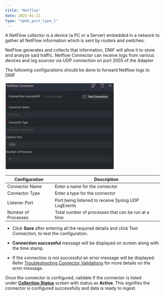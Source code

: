 ```yaml
---
title: "Netflow"
date: 2025-01-21
type: "epkb_post_type_1"
---
```


A NetFlow collector is a device (a PC or a Server) embedded in a network to gather all NetFlow information which is sent by routers and switches.

NetFlow generates and collects that information, DNIF will allow it to store and analyze said traffic. Netflow Connector can receive logs from various devices and log sources via UDP connection on port 2055 of the Adapter

The following configurations should be done to forward Netflow logs to DNIF

![image 1-Nov-16-2023-09-45-28-3277-AM](./netflow-img/netflow-1.webp)

| **Configuration** | **Description** |
| --- | --- |
| Connector Name | Enter a name for the connector |
| Connector Type | Enter a type for the connector |
| Listener Port | Port being listened to receive Syslog UDP LogEvents |
| Number of Processes | Total number of processes that can be run at a time |

- Click **Save** after entering all the required details and click Test Connection, to test the configuration.

- **Connection successful** message will be displayed on screen along with the time stamp.

- If the connection is not successful an error message will be displayed. Refer [Troubleshooting Connector Validations](https://dnif.it/kb/troubleshooting-and-debugging/troubleshooting-connector-validations/) for more details on the error message.

Once the connector is configured, validate if the connector is listed under **[Collection Status](https://dnif.it/kb/operations/collection-status/)** screen with status as **Active**. This signifies the connector is configured successfully and data is ready to ingest.
